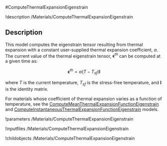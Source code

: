 #ComputeThermalExpansionEigenstrain

!description /Materials/ComputeThermalExpansionEigenstrain
## Description

This model computes the eigenstrain tensor resulting from thermal expansion with a constant user-supplied thermal expansion coefficient, $\alpha$.  The current value of the thermal eigenstrain tensor, $\boldsymbol{\epsilon}^{th}$ can be computed at a given time as:

$$
\boldsymbol{\epsilon}^{th} = \alpha (T-T_{sf}) \boldsymbol{I} 
$$

where $T$ is the current temperature, $T_{sf}$ is the stress-free temperature, and $\boldsymbol{I}$ is the identity matrix.

For materials whose coefficient of thermal expansion varies as a function of temperature, see the [ComputeMeanThermalExpansionFunctionEigenstrain](ComputeMeanThermalExpansionFunctionEigenstrain.md) and [ComputeInstantaneousThermalExpansionFunctionEigenstrain](ComputeInstantaneousThermalExpansionFunctionEigenstrain.md) models.

!parameters /Materials/ComputeThermalExpansionEigenstrain

!inputfiles /Materials/ComputeThermalExpansionEigenstrain

!childobjects /Materials/ComputeThermalExpansionEigenstrain
